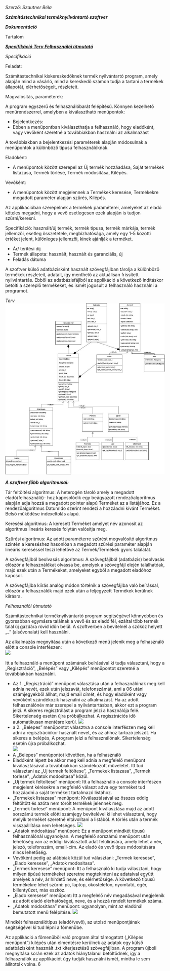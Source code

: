 *Szerző: Szautner Béla* 

***Számítástechnikai terméknyilvántartó szoftver*** 

***Dokumentáció*** 

Tartalom 

[***Specifikáció*** ](#_page0_x33.00_y260.92)
[***Terv*** ](#_page2_x33.00_y48.92)
[***Felhasználói útmutató*** ](#_page4_x33.00_y48.92)

*Specifikáció* 

Feladat: 

Számítástechnikai kiskereskedőknek termék nyilvántartó program, amely alapján mind a vásárló, mind a kereskedő számon tudja a tartani a termékek állapotát, elérhetőségeit, részleteit. 

Magvalósítás, paraméterek: 

A program egyszerű és felhasználóbarát felépítésű. Könnyen kezelhető menürendszerrel, amelyben a kiválasztható menüpontok: 

- Bejelentkezés: 
- Ebben a menüpontban kiválaszthatja a felhasználó, hogy eladóként, vagy vevőként szeretné a továbbiakban használni az alkalmazást 

A továbbiakban a bejelentkezési paraméterek alapján módosulnak a menüpontok a különböző típusú felhasználóknak. 

Eladóként: 

- A menüpontok között szerepel az Új termék hozzáadása, Saját termékek listázása, Termék törlése, Termék módosítása, Kilépés. 

Vevőként: 

- A menüpontok között megjelennek a Termékek keresése, Termékekre megadott paraméter alapján szűrés, Kilépés. 

Az applikációban szerepelnek a termékek paraméterei, amelyeket az eladó köteles megadni, hogy a vevő esetlegesen ezek alapján is tudjon szűrni/keresni.  

Specifikáció: használt/új termék, termék típusa, termék márkája, termék jellemzői, esetleg összetétele, megbízhatósága, amely egy 1-5 közötti értéket jelent, különleges jellemzői, kinek ajánlják a terméket. 

- Ár/ térítési díj 
- Termék állapota: használt, használt és garanciális, új 
- Feladás dátuma 

A szoftver külső adatbázisként használt szövegfájlban tárolja a különböző termékek részleteit, adatait, így menthető az aktuálisan frissített nyilvántartás. Ebből az adatbázisfájlból az applikáció a következő indításkor betölti a szereplő termékeket, és ismét jogosult a felhasználó használni a programot. 

<a name="_page2_x33.00_y48.92"></a>*Terv ![](01.jpeg)*

***A szoftver főbb algoritmusai:*** 

Tár feltöltési algoritmus: A heterogén tároló amely a megadott eladó(felhasználó)- hoz kapcsolódik egy beágyazott rendezőalgoritmus alapján adja hozzá a megadott pointer alapú Terméket az a listájához. Ez a rendezőalgoritmus DatumIdo szerint rendezi a hozzáadni kívánt Terméket. Belső működése indexeltolás alapú. 

Keresési algoritmus: A keresett Terméket amelyet név azonosít az algoritmus lineáris keresés folytán valósítja meg. 

Szűrési algoritmus: Az adott paraméterre szűrést megvalósító algoritmus szintén a kereséshez hasonlóan a megadott szűrési paraméter alapján lineáris kereséssel teszi lehetővé az Termék/Termékek gyors találatát. 

A szövegfájlból beolvasás algoritmus: A szövegfájlból (adatbázis) beolvasás először a felhasználókat olvassa be, amelyek a szövegfájl elején találhatóak, majd ezek után a Termékeket, amelyeket egyből a megadott eladóhoz kapcsol. 

A szövegfájlba kiírás analóg módon történik a szövegfájlba való beírással, először a felhasználók majd ezek után a feljegyzett Termékek kerülnek kiírásra. 

<a name="_page4_x33.00_y48.92"></a>*Felhasználói útmutató* 

Számítástechnikai terméknyilvántartó program segítségével könnyebben és gyorsabban egymásra találnak a vevő és az eladó fél, ezáltal több termék talál új gazdára rövid időn belül. A szoftverben a bevitelnél a szóköz helyett „\_” (alsóvonalat) kell használni. 

Az  alkalmazás  megnyitása  után  a  következő  menü  jelenik  meg  a  felhasználó előtt a console interfészen:  
![](02.png)

Itt a felhasználó a menüpont számának beírásával ki tudja választani,  hogy a „Regisztráció”, „Belépés” vagy „Kilépés” menüpontot szeretné  a továbbiakban használni.  

- Az 1. „Regisztráció” menüpont választása után a felhasználónak meg kell adnia nevét, ezek után  jelszavát,  telefonszámát,  ami  a  06  utáni  számjegyekből állhat, majd email címét, és hogy  eladóként vagy vevőként szándékozik használni  az alkalmazást. Ha az adott felhasználónév már szerepel a nyilvántartásban, akkor ezt a program jelzi. A  sikeres  regisztrálást  a  program  jelzi  a  használója  felé.  Sikertelenség  esetén  újra  próbálkozhat.  A regisztrációs idő automatikusan mentésre kerül.
![](03.png)
- a 2. „Belepes” menüpontot választva a console interfészen meg kell adni a regisztrációkor használt nevet, és az ahhoz  tartozó  jelszót.  Ha  sikeres  a  belépés,  A  program  jelzi  a  felhasználónak. Sikertelenség esetén újra próbálkozhat.  
 ![](04.png)
- A „Belepes” menüpontot követően, ha a felhasználó 
- Eladóként  lépett  be  akkor  meg  kell  adnia  a  megfelelő  menüpont  kiválasztásával  a  továbbiakban szándékozott műveletet. Itt tud  választani az „Uj termek feltöltese”, „Termekek  listazasa”,  „Termek  torlese”,  „Adatok  modositasa” közül. 
- „Uj termek feltoltese” menüpont: Itt a felhasználó a console interfészen megjelent kérésekre a megfelelő választ adva egy terméket tud hozzáadni a saját termékeit tartalmazó listához. 
- „Termekek listazasa” menüpont: Kiválasztásával az összes eddig feltöltött és azóta nem törölt termékek jelennek meg. 
- „Termek torlese” menüpont: A menüpont kiválasztása majd az adott sorszámú termék előtti  számjegy  bevitelével  ki  lehet  választani,  hogy  melyik  terméket  szeretné eltávolítani a listából. A törlés után a termék visszaállítása nem lehetséges. 
![](05.png)
- „Adatok  módosítása”  menüpont:  Ez  a  menüpont  mindkét  típusú  felhasználónál ugyanolyan.  A  megfelelő  sorszámú  menüpont  után  lehetőség  van  az  eddigi kiválasztott adat felülírására, amely lehet a név, jelszó, telefonszám, email-cím. Az eladó és vevő típus módosítására nincs lehetőség. 
- Vevőként  pedig  az  alábbiak  közül  tud  választani:  „Termek  keresese”,  „Elado  keresese”, „Adatok modositasa”.  
- „Termek  keresese”  menüpont:  Itt  a  felhasználó  ki  tudja  választani,  hogy  milyen típúsú termékeket szeretne megtekinteni az adataival együtt amelyek a név, ár hírdető neve, és elérhetősége. A következő típusú termékekre lehet szűrni: pc, laptop, okostelefon, nyomtató, egér, billentyűzet, más eszköz. 
- „Elado keresese” menüpont: Itt a megfelelő név megadásával megjelenik az adott eladó elérhatőségei, neve, és a hozzá rendelt termékek száma. 
- „Adatok  módosítása”  menüpont:  ugyanolyan,  mint  az  eladónál  bemutatott  menü felépítése. 
![](06.png)

Mindkét  felhasználótípus  (eladó/vevő),  az  utolsó  menüpontjának  segítségével  ki  tud  lépni  a főmenübe. 

Az applikáció a főmenüből való program által támogatott („Kilépés menüpont”) kilépés után elmentésre kerülnek az adatok egy külső adatbázisként használt .txt kiterjesztésű szövegfájlban. A program újboli megnyitása során ezek az adatok hiánytalanul betöltődnek, így a felhasználók az applikációt úgy tudják használni ismét, mintha le sem állították volna. 
6<a name="_page0_x33.00_y260.92"></a> 

